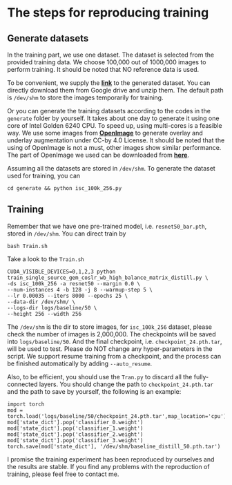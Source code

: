 # The steps for reproducing training

## Generate datasets

In the training part, we use one dataset. The dataset is selected from the provided training data. We choose 100,000 out of 1000,000 images to perform training. It should be noted that NO reference data is used.

To be convenient, we supply the [**link**](https://drive.google.com/file/d/1Ianqo1TS3Idx-211oWNANoZJ94WVgx6N/view?usp=sharing) to the generated dataset. You can directly download them from Google drive and unzip them. The default path is ```/dev/shm``` to store the images temporarily for training.

Or you can generate the training datasets according to the codes in the ```generate``` folder by yourself. It takes about one day to generate it using one core of Intel Golden 6240 CPU. To speed up, using multi-cores is a feasible way. We use some images from [**OpenImage**](https://opensource.google/projects/open-images-dataset) to generate overlay and underlay augmentation under CC-by 4.0 License. It should be noted that the using of OpenImage is not a must, other images show similar performance. The part of OpenImage we used can be downloaded from [**here**](https://drive.google.com/file/d/102JynPEzqiZ83zAdquFbrQah2JbXFOuu/view?usp=sharing). 

Assuming all the datasets are stored in ```/dev/shm```. To generate the dataset used for training, you can
```
cd generate && python isc_100k_256.py
```

## Training

Remember that we have one pre-trained model, i.e. ```resnet50_bar.pth```, stored in ```/dev/shm```. You can direct train by
```
bash Train.sh
```
Take a look to the ```Train.sh```
```
CUDA_VISIBLE_DEVICES=0,1,2,3 python train_single_source_gem_coslr_wb_high_balance_matrix_distill.py \
-ds isc_100k_256 -a resnet50 --margin 0.0 \
--num-instances 4 -b 128 -j 8 --warmup-step 5 \
--lr 0.00035 --iters 8000 --epochs 25 \
--data-dir /dev/shm/ \
--logs-dir logs/baseline/50 \
--height 256 --width 256
```

The ```/dev/shm``` is the dir to store images, for ```isc_100k_256``` dataset, please check the number of images is 2,000,000. The checkpoints will be saved into ```logs/baseline/50```. And the final checkpoint, i.e. ```checkpoint_24.pth.tar```, will be used to test. Please do NOT change any hyper-parameters in the script. We support resume training from a checkpoint, and the process can be finished automatically by adding ```--auto_resume```.

Also, to be efficient, you should use the ```Tran.py``` to discard all the fully-connected layers. You should change the path to ```checkpoint_24.pth.tar``` and the path to save by yourself, the following is an example:

```
import torch
mod = torch.load('logs/baseline/50/checkpoint_24.pth.tar',map_location='cpu')
mod['state_dict'].pop('classifier_0.weight')
mod['state_dict'].pop('classifier_1.weight')
mod['state_dict'].pop('classifier_2.weight')
mod['state_dict'].pop('classifier_3.weight')
torch.save(mod['state_dict'], '/dev/shm/baseline_distill_50.pth.tar')
```

I promise the training experiment has been reproduced by ourselves and the results are stable. If you find any problems with the reproduction of training, please feel free to contact me.


